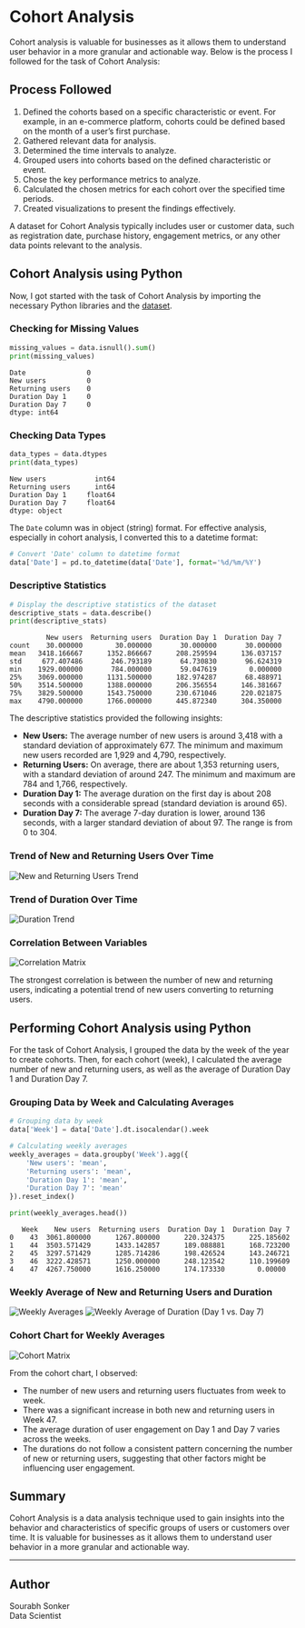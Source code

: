 # Cohort Analysis

Cohort analysis is valuable for businesses as it allows them to understand user behavior in a more granular and actionable way. Below is the process I followed for the task of Cohort Analysis:

## Process Followed
1. Defined the cohorts based on a specific characteristic or event. For example, in an e-commerce platform, cohorts could be defined based on the month of a user’s first purchase.
2. Gathered relevant data for analysis.
3. Determined the time intervals to analyze.
4. Grouped users into cohorts based on the defined characteristic or event.
5. Chose the key performance metrics to analyze.
6. Calculated the chosen metrics for each cohort over the specified time periods.
7. Created visualizations to present the findings effectively.

A dataset for Cohort Analysis typically includes user or customer data, such as registration date, purchase history, engagement metrics, or any other data points relevant to the analysis.

## Cohort Analysis using Python
Now, I got started with the task of Cohort Analysis by importing the necessary Python libraries and the [dataset](https://statso.io/cohort-analysis-case-study/).

### Checking for Missing Values
```python
missing_values = data.isnull().sum()
print(missing_values)
```
```
Date               0
New users          0
Returning users    0
Duration Day 1     0
Duration Day 7     0
dtype: int64
```
### Checking Data Types
```python
data_types = data.dtypes
print(data_types)
```
```
New users            int64
Returning users      int64
Duration Day 1     float64
Duration Day 7     float64
dtype: object
```
The `Date` column was in object (string) format. For effective analysis, especially in cohort analysis, I converted this to a datetime format:
```python
# Convert 'Date' column to datetime format
data['Date'] = pd.to_datetime(data['Date'], format='%d/%m/%Y')
```

### Descriptive Statistics
```python
# Display the descriptive statistics of the dataset
descriptive_stats = data.describe()
print(descriptive_stats)
```
```
         New users  Returning users  Duration Day 1  Duration Day 7
count    30.000000        30.000000       30.000000       30.000000
mean   3418.166667      1352.866667      208.259594      136.037157
std     677.407486       246.793189       64.730830       96.624319
min    1929.000000       784.000000       59.047619        0.000000
25%    3069.000000      1131.500000      182.974287       68.488971
50%    3514.500000      1388.000000      206.356554      146.381667
75%    3829.500000      1543.750000      230.671046      220.021875
max    4790.000000      1766.000000      445.872340      304.350000
```

The descriptive statistics provided the following insights:
- **New Users:** The average number of new users is around 3,418 with a standard deviation of approximately 677. The minimum and maximum new users recorded are 1,929 and 4,790, respectively.
- **Returning Users:** On average, there are about 1,353 returning users, with a standard deviation of around 247. The minimum and maximum are 784 and 1,766, respectively.
- **Duration Day 1:** The average duration on the first day is about 208 seconds with a considerable spread (standard deviation is around 65).
- **Duration Day 7:** The average 7-day duration is lower, around 136 seconds, with a larger standard deviation of about 97. The range is from 0 to 304.

### Trend of New and Returning Users Over Time
![New and Returning Users Trend](https://github.com/Sourabh1710/Cohort-Analysis/blob/main/images/Trend%20of%20New%20and%20Returning%20Users%20Over%20Time.png)

### Trend of Duration Over Time
![Duration Trend](https://github.com/Sourabh1710/Cohort-Analysis/blob/main/images/Trend%20of%20Duration%20(Day%201%20and%20Day%207)%20Over%20Time.png)

### Correlation Between Variables
![Correlation Matrix](https://github.com/Sourabh1710/Cohort-Analysis/blob/main/images/Correlation%20Matrix%20of%20Variables.png)

The strongest correlation is between the number of new and returning users, indicating a potential trend of new users converting to returning users.

## Performing Cohort Analysis using Python
For the task of Cohort Analysis, I grouped the data by the week of the year to create cohorts. Then, for each cohort (week), I calculated the average number of new and returning users, as well as the average of Duration Day 1 and Duration Day 7. 

### Grouping Data by Week and Calculating Averages
```python
# Grouping data by week
data['Week'] = data['Date'].dt.isocalendar().week

# Calculating weekly averages
weekly_averages = data.groupby('Week').agg({
    'New users': 'mean',
    'Returning users': 'mean',
    'Duration Day 1': 'mean',
    'Duration Day 7': 'mean'
}).reset_index()

print(weekly_averages.head())
```
```
   Week    New users  Returning users  Duration Day 1  Duration Day 7
0    43  3061.800000      1267.800000      220.324375      225.185602
1    44  3503.571429      1433.142857      189.088881      168.723200
2    45  3297.571429      1285.714286      198.426524      143.246721
3    46  3222.428571      1250.000000      248.123542      110.199609
4    47  4267.750000      1616.250000      174.173330        0.00000
```

### Weekly Average of New and Returning Users and Duration
![Weekly Averages](https://github.com/Sourabh1710/Cohort-Analysis/blob/main/images/Weekly%20Average%20of%20New%20vs.%20Returning%20Users.png)
![Weekly Average of Duration (Day 1 vs. Day 7)](https://github.com/Sourabh1710/Cohort-Analysis/blob/main/images/Weekly%20Average%20of%20Duration%20(Day%201%20vs.%20Day%207).png)

### Cohort Chart for Weekly Averages
![Cohort Matrix](https://github.com/Sourabh1710/Cohort-Analysis/blob/main/images/Cohort%20Matrix%20of%20Weekly%20Averages.png)

From the cohort chart, I observed:
- The number of new users and returning users fluctuates from week to week.
- There was a significant increase in both new and returning users in Week 47.
- The average duration of user engagement on Day 1 and Day 7 varies across the weeks.
- The durations do not follow a consistent pattern concerning the number of new or returning users, suggesting that other factors might be influencing user engagement.

## Summary
Cohort Analysis is a data analysis technique used to gain insights into the behavior and characteristics of specific groups of users or customers over time. It is valuable for businesses as it allows them to understand user behavior in a more granular and actionable way.

---

## Author
Sourabh Sonker <br>
Data Scientist

